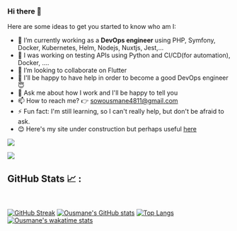 ### Hi there 👋

Here are some ideas to get you started to know who am I:

- 🔭 I’m currently working as a **DevOps engineer**  using PHP, Symfony, Docker, Kubernetes, Helm, Nodejs, Nuxtjs, Jest,...
- 🌱 I was working on testing APIs using Python and CI/CD(for automation), Docker, ....
- 👯 I’m looking to collaborate on Flutter
- 🤔 I'll be happy to have help in order to become a good DevOps engineer 😇
- 💬 Ask me about how I work and I'll be happy to tell you
- 📫 How to reach me? 👉 sowousmane4811@gmail.com
- ⚡ Fun fact: I'm still learning, so I can't really help, but don't be afraid to ask. 
- 😊 Here's my site under construction but perhaps useful <a href="https://soowcode.github.io/">here</a>  


![](https://github-profile-summary-cards.vercel.app/api/cards/profile-details?username=sowousmane&theme=default)

![](https://github-profile-summary-cards.vercel.app/api/cards/stats?username=sowousmane&theme=default) [](https://github-profile-summary-cards.vercel.app/api/cards/repos-per-language?username=sowousmane&theme=default)



## GitHub Stats 📈 :

<br>

[![GitHub Streak](https://github-readme-streak-stats.herokuapp.com?user=sowousmane&theme=algolia&date_format=M%20j%5B%2C%20Y%5D)](https://git.io/streak-stats) [![Ousmane's GitHub stats](https://github-readme-stats.vercel.app/api?username=sowousmane&theme=algolia)](https://github.com/sowousmane/github-readme-stats) [![Top Langs](https://github-readme-stats.vercel.app/api/top-langs/?username=sowousmane&theme=algolia)](https://github.com/sowousmane/github-readme-stats) [![Ousmane's wakatime stats](https://github-readme-stats.vercel.app/api/wakatime?username=sowousmane&theme=algolia)](https://github.com/WinterWolf97/github-readme-stats)

<br>
